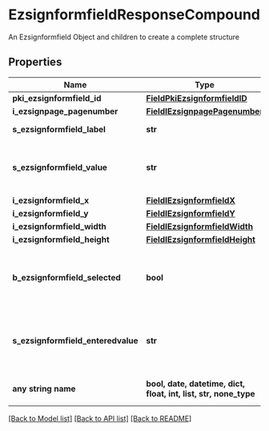 # EzsignformfieldResponseCompound

An Ezsignformfield Object and children to create a complete structure

## Properties
Name | Type | Description | Notes
------------ | ------------- | ------------- | -------------
**pki_ezsignformfield_id** | [**FieldPkiEzsignformfieldID**](FieldPkiEzsignformfieldID.md) |  | 
**i_ezsignpage_pagenumber** | [**FieldIEzsignpagePagenumber**](FieldIEzsignpagePagenumber.md) |  | 
**s_ezsignformfield_label** | **str** | The Label for the Ezsignformfield | 
**s_ezsignformfield_value** | **str** | The value for the Ezsignformfield  This can only be set if eEzsignformfieldgroupType is Checkbox or Radio | 
**i_ezsignformfield_x** | [**FieldIEzsignformfieldX**](FieldIEzsignformfieldX.md) |  | 
**i_ezsignformfield_y** | [**FieldIEzsignformfieldY**](FieldIEzsignformfieldY.md) |  | 
**i_ezsignformfield_width** | [**FieldIEzsignformfieldWidth**](FieldIEzsignformfieldWidth.md) |  | 
**i_ezsignformfield_height** | [**FieldIEzsignformfieldHeight**](FieldIEzsignformfieldHeight.md) |  | 
**b_ezsignformfield_selected** | **bool** | Whether the Ezsignformfield is selected or not by default.  This can only be set if eEzsignformfieldgroupType is **Checkbox** or **Radio** | [optional] 
**s_ezsignformfield_enteredvalue** | **str** | This is the value enterred for the Ezsignformfield  This can only be set if eEzsignformfieldgroupType is **Dropdown**, **Text** or **Textarea** | [optional] 
**any string name** | **bool, date, datetime, dict, float, int, list, str, none_type** | any string name can be used but the value must be the correct type | [optional]

[[Back to Model list]](../README.md#documentation-for-models) [[Back to API list]](../README.md#documentation-for-api-endpoints) [[Back to README]](../README.md)


